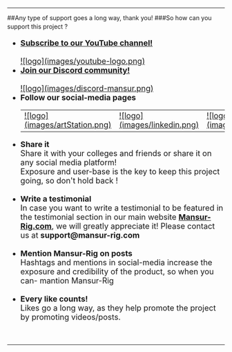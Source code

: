 <hr>
##Any type of support goes a long way, thank you!
###So how can you support this project ?
<font size = 4pt>
<ul>
	<li> <b><a href="https://www.youtube.com/channel/UCMjNlJjSxIam--3u87oh5PQ/?sub_confirmation=1" target = "_blank"> Subscribe to our YouTube channel!</b><br>
	<br>![logo](images/youtube-logo.png)</li>
	<li> <b><a href="https://discord.gg/nXfy3Rh5y6" target = "_blank"> Join our Discord community!</b><br>
	<br>![logo](images/discord-mansur.png)</li></a>
	<li> <b>Follow our social-media pages</b><br></li>
	<div align = "center">
	<table>
		<tr>
			<td>
				<a href="https://www.artstation.com/mansur-rig" target = "_blank">![logo](images/artStation.png)</a>
			</td>
			<td>
				<a href="https://www.linkedin.com/company/mansur-rig" target = "_blank">![logo](images/linkedin.png)</a>
			</td>
			<td>
				<a href="https://twitter.com/MansurRig" target = "_blank">![logo](images/twitter.png)</a>
			</td>
			<td>
				<a href="https://www.instagram.com/mansurrig/" target = "_blank">![logo](images/instagram.png)</a>
			</td>
			<td>
				<a href="https://www.facebook.com/MansurRig2" target = "_blank">![logo](images/facebook.png)</a>
			</td>
		</tr>
	</table>
	</div>
	<li><b>Share it</b>
	<br>Share it with your colleges and friends or share it on any social media platform!
	<br>Exposure and user-base is the key to keep this project going, so don't hold back !</li>
	<br>
	<li><b>Write a testimonial</b>
	<br>In case you want to write a testimonial to be featured in the testimonial section in our main website <a href = "https://mansur-rig.com"><b><u>Mansur-Rig.com</u></b></a>, we will greatly appreciate it! Please contact us at <b>support@mansur-rig.com</b></li>
	<br>
	<li><b>Mention Mansur-Rig on posts</b>
	<br>Hashtags and mentions in social-media increase the exposure and credibility of the product, so when you can- mantion Mansur-Rig</li>
	<br>
	<li><b>Every like counts!</b>
	<br>Likes go a long way, as they help promote the project by promoting videos/posts.</li>
</ul>
</font>
<br><hr>